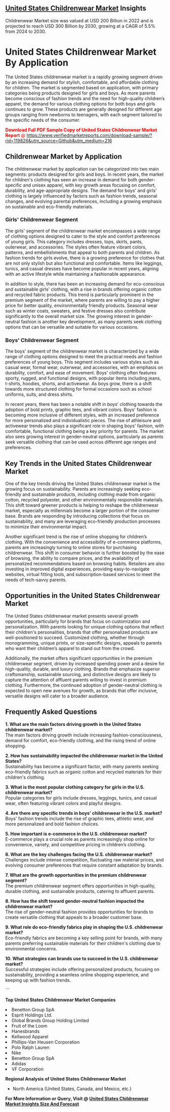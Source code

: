 <h2><a href="https://www.verifiedmarketreports.com/download-sample/?rid=119826&amp;utm_source=Github&amp;utm_medium=216" target="_blank">United States Childrenwear Market</a> Insights</h2><p>Childrenwear Market size was valued at USD 200 Billion in 2022 and is projected to reach USD 300 Billion by 2030, growing at a CAGR of 5.5% from 2024 to 2030.</p><p><h1>United States Childrenwear Market By Application</h1><p>The United States childrenwear market is a rapidly growing segment driven by an increasing demand for stylish, comfortable, and affordable clothing for children. The market is segmented based on application, with primary categories being products designed for girls and boys. As more parents become conscious of fashion trends and the need for high-quality children’s apparel, the demand for various clothing options for both boys and girls continues to grow. These products are generally designed for different age groups ranging from newborns to teenagers, with each segment tailored to the specific needs of the consumer.</p><p><p><span class=""><span style="color: #ff0000;"><strong>Download Full PDF Sample Copy of United States Childrenwear Market Report</strong> @ </span><a href="https://www.verifiedmarketreports.com/download-sample/?rid=119826&amp;utm_source=Github&amp;utm_medium=216" target="_blank">https://www.verifiedmarketreports.com/download-sample/?rid=119826&amp;utm_source=Github&amp;utm_medium=216</a></span></p></p><h2>Childrenwear Market by Application</h2><p>The childrenwear market by application can be categorized into two main segments: products designed for girls and boys. In recent years, the market for children's clothing has seen an increase in demand for both gender-specific and unisex apparel, with key growth areas focusing on comfort, durability, and age-appropriate designs. The demand for boys' and girls' clothing is largely influenced by factors such as fashion trends, seasonal changes, and evolving parental preferences, including a growing emphasis on sustainable and eco-friendly materials.</p><h3>Girls' Childrenwear Segment</h3><p>The girls' segment of the childrenwear market encompasses a wide range of clothing options designed to cater to the style and comfort preferences of young girls. This category includes dresses, tops, skirts, pants, outerwear, and accessories. The styles often feature vibrant colors, patterns, and embellishments that appeal to both parents and children. As fashion trends for girls evolve, there is a growing preference for clothes that are not only stylish but also functional and comfortable. Items like leggings, tunics, and casual dresses have become popular in recent years, aligning with an active lifestyle while maintaining a fashionable appearance.</p><p>In addition to style, there has been an increasing demand for eco-conscious and sustainable girls' clothing, with a rise in brands offering organic cotton and recycled fabric products. This trend is particularly prominent in the premium segment of the market, where parents are willing to pay a higher price for better quality, environmentally friendly products. Seasonal wear such as winter coats, sweaters, and festive dresses also contribute significantly to the overall market size. The growing interest in gender-neutral fashion is another key development, as many parents seek clothing options that can be versatile and suitable for various occasions.</p><h3>Boys' Childrenwear Segment</h3><p>The boys' segment of the childrenwear market is characterized by a wide range of clothing options designed to meet the practical needs and fashion preferences of young boys. This segment includes various styles such as casual wear, formal wear, outerwear, and accessories, with an emphasis on durability, comfort, and ease of movement. Boys' clothing often features sporty, rugged, and functional designs, with popular items including jeans, t-shirts, hoodies, shorts, and activewear. As boys grow, there is a shift towards more structured clothing for formal occasions such as school uniforms, suits, and dress shirts.</p><p>In recent years, there has been a notable shift in boys’ clothing towards the adoption of bold prints, graphic tees, and vibrant colors. Boys' fashion is becoming more inclusive of different styles, with an increased preference for more personalized and individualistic pieces. The rise of athleisure and activewear trends also plays a significant role in shaping boys' fashion, with comfortable, functional clothing being a key priority for parents. The market also sees growing interest in gender-neutral options, particularly as parents seek versatile clothing that can be used across different age ranges and preferences.</p><h2>Key Trends in the United States Childrenwear Market</h2><p>One of the key trends driving the United States childrenwear market is the growing focus on sustainability. Parents are increasingly seeking eco-friendly and sustainable products, including clothing made from organic cotton, recycled polyester, and other environmentally responsible materials. This shift toward greener products is helping to reshape the childrenwear market, especially as millennials become a larger portion of the consumer base. Brands are responding by introducing collections that focus on sustainability, and many are leveraging eco-friendly production processes to minimize their environmental impact.</p><p>Another significant trend is the rise of online shopping for children’s clothing. With the convenience and accessibility of e-commerce platforms, parents are increasingly turning to online stores for purchasing childrenwear. This shift in consumer behavior is further boosted by the ease of browsing, the ability to compare prices, and the availability of personalized recommendations based on browsing habits. Retailers are also investing in improved digital experiences, providing easy-to-navigate websites, virtual fitting tools, and subscription-based services to meet the needs of tech-savvy parents.</p><h2>Opportunities in the United States Childrenwear Market</h2><p>The United States childrenwear market presents several growth opportunities, particularly for brands that focus on customization and personalization. With parents looking for unique clothing options that reflect their children's personalities, brands that offer personalized products are well-positioned to succeed. Customized clothing, whether through monogramming, unique prints, or size-specific designs, appeals to parents who want their children’s apparel to stand out from the crowd.</p><p>Additionally, the market offers significant opportunities in the premium childrenwear segment, driven by increased spending power and a desire for high-quality, durable, and luxury clothing. Brands that emphasize superior craftsmanship, sustainable sourcing, and distinctive designs are likely to capture the attention of affluent parents willing to invest in premium clothing. Furthermore, the continued adoption of gender-neutral clothing is expected to open new avenues for growth, as brands that offer inclusive, versatile designs will cater to a broader audience.</p><h2>Frequently Asked Questions</h2><p><b>1. What are the main factors driving growth in the United States childrenwear market?</b><br>The main factors driving growth include increasing fashion-consciousness, demand for comfort, eco-friendly clothing, and the rising trend of online shopping.</p><p><b>2. How has sustainability impacted the childrenwear market in the United States?</b><br>Sustainability has become a significant factor, with many parents seeking eco-friendly fabrics such as organic cotton and recycled materials for their children's clothing.</p><p><b>3. What is the most popular clothing category for girls in the U.S. childrenwear market?</b><br>Popular categories for girls include dresses, leggings, tunics, and casual wear, often featuring vibrant colors and playful designs.</p><p><b>4. Are there any specific trends in boys' childrenwear in the U.S. market?</b><br>Boys' fashion trends include the rise of graphic tees, athletic wear, and more personalized and bold fashion choices.</p><p><b>5. How important is e-commerce in the U.S. childrenwear market?</b><br>E-commerce plays a crucial role as parents increasingly shop online for convenience, variety, and competitive pricing in children’s clothing.</p><p><b>6. What are the key challenges facing the U.S. childrenwear market?</b><br>Challenges include intense competition, fluctuating raw material prices, and evolving consumer preferences that require constant adaptation by brands.</p><p><b>7. What are the growth opportunities in the premium childrenwear segment?</b><br>The premium childrenwear segment offers opportunities in high-quality, durable clothing, and sustainable products, catering to affluent parents.</p><p><b>8. How has the shift toward gender-neutral fashion impacted the childrenwear market?</b><br>The rise of gender-neutral fashion provides opportunities for brands to create versatile clothing that appeals to a broader customer base.</p><p><b>9. What role do eco-friendly fabrics play in shaping the U.S. childrenwear market?</b><br>Eco-friendly fabrics are becoming a key selling point for brands, with many parents preferring sustainable materials for their children's clothing due to environmental concerns.</p><p><b>10. What strategies can brands use to succeed in the U.S. childrenwear market?</b><br>Successful strategies include offering personalized products, focusing on sustainability, providing a seamless online shopping experience, and keeping up with fashion trends.</p>```</p><p><strong>Top United States Childrenwear Market Companies</strong></p><div data-test-id=""><p><li>Benetton Group SpA</li><li> Esprit Holdings Ltd.</li><li> Global Brands Group Holding Limited</li><li> Fruit of the Loom</li><li> Hanesbrands</li><li> Kellwood Apparel</li><li> Phillips-Van Heusen Corporation</li><li> Polo Ralph Lauren</li><li> Nike</li><li> Benetton Group SpA</li><li> Adidas</li><li> VF Corporation</li></p><div><strong>Regional Analysis of&nbsp;United States Childrenwear Market</strong></div><ul><li dir="ltr"><p dir="ltr">North America&nbsp;(United States, Canada, and Mexico, etc.)</p></li></ul><p><strong>For More Information or Query, Visit @&nbsp;</strong><strong><a href="https://www.verifiedmarketreports.com/product/global-childrenwear-market-report-history-and-forecast-2014-2025-breakdown-data-by-manufacturers-key-regions-types-and-application/?utm_source=Github&amp;utm_medium=216" target="_blank">United States Childrenwear Market Insights Size And Forecast</a></strong></p></div>

